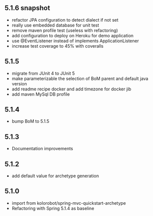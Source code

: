 

## 5.1.6 snapshot

* refactor JPA configuration to detect dialect if not set
* really use embedded database for unit test
* remove maven profile test (useless with refactoring)
* add configuration to deploy on Heroku for demo application
* use @EventListener instead of implements ApplicationListener
* increase test coverage to 45% with coveralls

## 5.1.5

* migrate from JUnit 4 to JUnit 5 
* make parameterizable the selection of BoM parent and default java version
* add readme recipe docker and add timezone for docker jib
* add maven MySql DB profile


## 5.1.4

* bump BoM to 5.1.5

## 5.1.3

* Documentation improvements

## 5.1.2

* add default value for archetype generation

## 5.1.0

* import from kolorobot/spring-mvc-quickstart-archetype
* Refactoring with Spring 5.1.4 as baseline